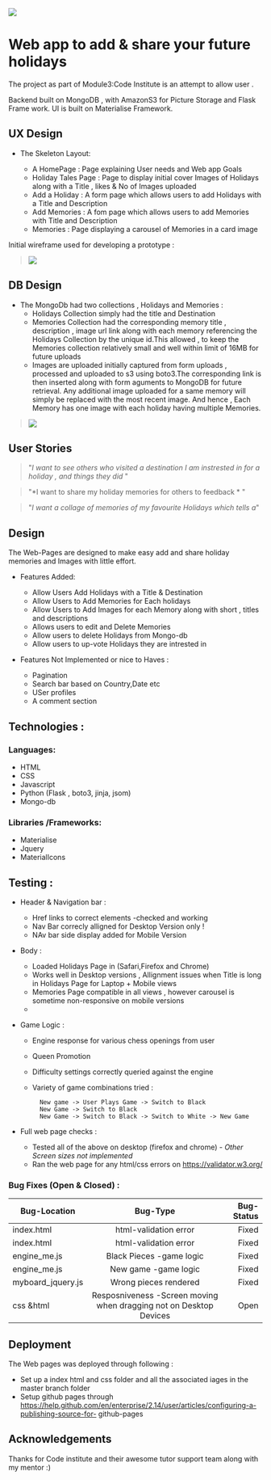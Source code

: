 ![](https://github.com/rbnphlp/HolidayStories/blob/master/static/img/Screenshot%20from%202020-08-23%2016-57-25.png)	
# Web app to add & share your future holidays


The project as part of Module3:Code Institute is an attempt to allow user .


Backend built on MongoDB , with AmazonS3 for Picture Storage and Flask Frame work.
UI is built on Materialise Framework.



## UX Design 

+ The Skeleton Layout:


    - A HomePage : Page explaining User needs and Web app Goals  
    - Holiday Tales Page : Page to display initial cover Images of Holidays along with a Title , likes & No of Images uploaded   
    - Add a Holiday : A form page which allows users to add Holidays with a Title and Description
    - Add  Memories : A fom page which allows users to add Memories with Title and Description
    - Memories : Page displaying a carousel of Memories in a card image

Initial wireframe used for developing a prototype :

> ![](https://github.com/rbnphlp/HolidayStories/blob/master/Wire_frame_Holiday_Stories%402x-1.png)	



## DB Design 

+ The MongoDb had two collections , Holidays and Memories :
    - Holidays Collection simply had the title and Destination 
    - Memories Collection had the corresponding memory title , description , image url link along with each memory referencing the Holidays Collection by the unique        id.This allowed , to keep the Memories collection relatively small  and well within limit of 16MB for future uploads
    - Images are uploaded initially captured from form uploads , processed and uploaded to s3 using boto3.The corresponding link is then inserted along with form aguments to MongoDB for future retrieval. Any additional image uploaded for a same memory  will simply be replaced with the most recent image. And hence , Each Memory has one image with each holiday having multiple Memories.

    


> ![](https://github.com/rbnphlp/HolidayStories/blob/master/Screenshot%20from%202020-08-23%2017-40-51.png)	



## User Stories

> "*I want to see others who visited a destination I am instrested in for a holiday , and things they did* "

> "*I want to share my holiday memories  for others to feedback * "

> "*I  want a collage of memories of my favourite Holidays which tells a*"


## Design 


The Web-Pages are designed to make easy  add and share holiday memories and Images with little effort.


+ Features Added: 
    - Allow Users Add Holidays with a Title & Destination 
    - Allow Users to Add Memories for Each holidays
    - Allow Users to Add Images for each Memory along with short , titles and descriptions
    - Allows users to edit and Delete Memories 
    - Allow users to delete Holidays from Mongo-db
    - Allow users to up-vote Holidays they are intrested in
    

+ Features Not Implemented or nice to Haves :
    - Pagination 
    - Search bar based on Country,Date etc
    - USer profiles
    - A comment section




## Technologies :


### Languages:

+ HTML
+ CSS
+ Javascript
+ Python (Flask , boto3, jinja, jsom)
+ Mongo-db
    
### Libraries /Frameworks:
+ Materialise
+ Jquery
+ MaterialIcons

  
## Testing :



+ Header & Navigation bar :
     - Href links to correct elements -checked and working
     - Nav Bar correcly alligned for Desktop Version only ! 
     - NAv bar side display added for Mobile Version
     


+ Body  :
     - Loaded Holidays Page in  (Safari,Firefox and Chrome)
     - Works well in Desktop versions , Allignment issues when Title is long in Holidays Page for Laptop + Mobile views
     - Memories Page compatible in all views , however carousel is sometime non-responsive  on mobile versions
     -
     
+ Game Logic :
    - Engine response for various chess openings from user 
    - Queen Promotion
    - Difficulty settings correctly queried against the engine
    - Variety of game combinations tried :
        
            New game -> User Plays Game -> Switch to Black 
            New Game -> Switch to Black
            New Game -> Switch to Black -> Switch to White -> New Game
            
     
+ Full web page checks : 
     - Tested all of the above on desktop (firefox and chrome) - *Other Screen sizes not implemented*
     - Ran the web page for any html/css errors on https://validator.w3.org/
     
### Bug Fixes (Open & Closed) :


| Bug-Location      | Bug-Type  | Bug-Status|
| ------------- |:-------------:| ---------:|
|  index.html   |  html-validation error | Fixed |
|  index.html   |  html-validation error   |  Fixed |
|  engine_me.js |   Black Pieces -game logic |  Fixed |
|  engine_me.js |   New game -game logic |  Fixed |
|  myboard_jquery.js | Wrong pieces rendered |  Fixed |
|   css &html |   Resposniveness -Screen moving when dragging not on Desktop Devices  |  Open |

## Deployment

The Web pages was deployed through following :
+ Set up  a index html and css folder and all the associated iages  in the master branch  folder 
+ Setup github pages through https://help.github.com/en/enterprise/2.14/user/articles/configuring-a-publishing-source-for-     github-pages




## Acknowledgements
 Thanks for Code institute and their awesome tutor support team along with my mentor :)
 













